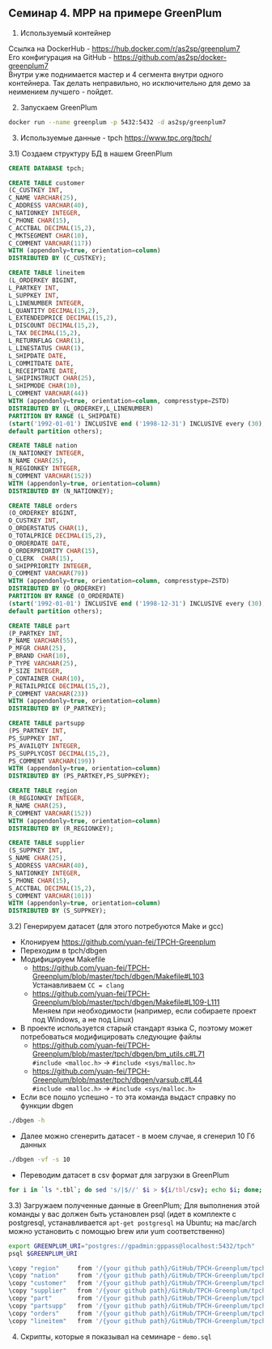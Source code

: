 ## Семинар 4. MPP на примере GreenPlum

1) Используемый контейнер

Ссылка на DockerHub - https://hub.docker.com/r/as2sp/greenplum7 <br>
Его конфигурация на GitHub - https://github.com/as2sp/docker-greenplum7 <br>
Внутри уже поднимается мастер и 4 сегмента внутри одного контейнера. Так делать неправильно, но исключительно для демо за неимением лучшего - пойдет.

2) Запускаем GreenPlum
```bash
docker run --name greenplum -p 5432:5432 -d as2sp/greenplum7
```

3) Используемые данные - tpch
https://www.tpc.org/tpch/

3.1) Создаем структуру БД в нашем GreenPlum
```sql
CREATE DATABASE tpch;

CREATE TABLE customer
(C_CUSTKEY INT, 
C_NAME VARCHAR(25),
C_ADDRESS VARCHAR(40),
C_NATIONKEY INTEGER,
C_PHONE CHAR(15),
C_ACCTBAL DECIMAL(15,2),
C_MKTSEGMENT CHAR(10),
C_COMMENT VARCHAR(117))
WITH (appendonly=true, orientation=column)
DISTRIBUTED BY (C_CUSTKEY);

CREATE TABLE lineitem
(L_ORDERKEY BIGINT,
L_PARTKEY INT,
L_SUPPKEY INT,
L_LINENUMBER INTEGER,
L_QUANTITY DECIMAL(15,2),
L_EXTENDEDPRICE DECIMAL(15,2),
L_DISCOUNT DECIMAL(15,2),
L_TAX DECIMAL(15,2),
L_RETURNFLAG CHAR(1),
L_LINESTATUS CHAR(1),
L_SHIPDATE DATE,
L_COMMITDATE DATE,
L_RECEIPTDATE DATE,
L_SHIPINSTRUCT CHAR(25),
L_SHIPMODE CHAR(10),
L_COMMENT VARCHAR(44))
WITH (appendonly=true, orientation=column, compresstype=ZSTD)
DISTRIBUTED BY (L_ORDERKEY,L_LINENUMBER)
PARTITION BY RANGE (L_SHIPDATE)
(start('1992-01-01') INCLUSIVE end ('1998-12-31') INCLUSIVE every (30),
default partition others);

CREATE TABLE nation
(N_NATIONKEY INTEGER, 
N_NAME CHAR(25), 
N_REGIONKEY INTEGER, 
N_COMMENT VARCHAR(152))
WITH (appendonly=true, orientation=column)
DISTRIBUTED BY (N_NATIONKEY);

CREATE TABLE orders
(O_ORDERKEY BIGINT,
O_CUSTKEY INT,
O_ORDERSTATUS CHAR(1),
O_TOTALPRICE DECIMAL(15,2),
O_ORDERDATE DATE,
O_ORDERPRIORITY CHAR(15), 
O_CLERK  CHAR(15), 
O_SHIPPRIORITY INTEGER,
O_COMMENT VARCHAR(79))
WITH (appendonly=true, orientation=column, compresstype=ZSTD)
DISTRIBUTED BY (O_ORDERKEY)
PARTITION BY RANGE (O_ORDERDATE)
(start('1992-01-01') INCLUSIVE end ('1998-12-31') INCLUSIVE every (30),
default partition others);

CREATE TABLE part
(P_PARTKEY INT,
P_NAME VARCHAR(55),
P_MFGR CHAR(25),
P_BRAND CHAR(10),
P_TYPE VARCHAR(25),
P_SIZE INTEGER,
P_CONTAINER CHAR(10),
P_RETAILPRICE DECIMAL(15,2),
P_COMMENT VARCHAR(23))
WITH (appendonly=true, orientation=column)
DISTRIBUTED BY (P_PARTKEY);

CREATE TABLE partsupp
(PS_PARTKEY INT,
PS_SUPPKEY INT,
PS_AVAILQTY INTEGER,
PS_SUPPLYCOST DECIMAL(15,2),
PS_COMMENT VARCHAR(199))
WITH (appendonly=true, orientation=column)
DISTRIBUTED BY (PS_PARTKEY,PS_SUPPKEY);

CREATE TABLE region
(R_REGIONKEY INTEGER, 
R_NAME CHAR(25),
R_COMMENT VARCHAR(152))
WITH (appendonly=true, orientation=column)
DISTRIBUTED BY (R_REGIONKEY);

CREATE TABLE supplier 
(S_SUPPKEY INT,
S_NAME CHAR(25),
S_ADDRESS VARCHAR(40),
S_NATIONKEY INTEGER,
S_PHONE CHAR(15),
S_ACCTBAL DECIMAL(15,2),
S_COMMENT VARCHAR(101))
WITH (appendonly=true, orientation=column)
DISTRIBUTED BY (S_SUPPKEY);
```

3.2) Генерируем датасет (для этого потребуются Make и gcc)

- Клонируем https://github.com/yuan-fei/TPCH-Greenplum
- Переходим в tpch/dbgen
- Модифицируем Makefile
    - https://github.com/yuan-fei/TPCH-Greenplum/blob/master/tpch/dbgen/Makefile#L103 <br>
    Устанавливаем `CC = clang`
    - https://github.com/yuan-fei/TPCH-Greenplum/blob/master/tpch/dbgen/Makefile#L109-L111 <br>
    Меняем при необходимости (например, если собираете проект под Windows, а не под Linux)
- В проекте используется старый стандарт языка C, поэтому может потребоваться модифицировать следующие файлы
    - https://github.com/yuan-fei/TPCH-Greenplum/blob/master/tpch/dbgen/bm_utils.c#L71 <br>
    `#include <malloc.h>` -> `#include <sys/malloc.h>`
    - https://github.com/yuan-fei/TPCH-Greenplum/blob/master/tpch/dbgen/varsub.c#L44 <br>
    `#include <malloc.h>` -> `#include <sys/malloc.h>`
- Если все пошло успешно - то эта команда выдаст справку по функции dbgen
```bash
./dbgen -h
```

- Далее можно сгенерить датасет - в моем случае, я сгенерил 10 Гб данных
```bash
./dbgen -vf -s 10
```

- Переводим датасет в csv формат для загрузки в GreenPlum
```bash
for i in `ls *.tbl`; do sed 's/|$//' $i > ${i/tbl/csv}; echo $i; done;
```

3.3) Загружаем полученные данные в GreenPlum; Для выполнения этой команды у вас должен быть установлен psql (идет в комплекте с postgresql, устанавливается `apt-get postgresql` на Ubuntu; на mac/arch можно установить с помощью brew или yum соответственно)

```bash
export GREENPLUM_URI="postgres://gpadmin:gppass@localhost:5432/tpch"
psql $GREENPLUM_URI

\copy "region"     from '/{your github path}/GitHub/TPCH-Greenplum/tpch/dbgen/region.csv'        DELIMITER '|' CSV;
\copy "nation"     from '/{your github path}/GitHub/TPCH-Greenplum/tpch/dbgen/nation.csv'        DELIMITER '|' CSV;
\copy "customer"   from '/{your github path}/GitHub/TPCH-Greenplum/tpch/dbgen/customer.csv'      DELIMITER '|' CSV;
\copy "supplier"   from '/{your github path}/GitHub/TPCH-Greenplum/tpch/dbgen/supplier.csv'      DELIMITER '|' CSV;
\copy "part"       from '/{your github path}/GitHub/TPCH-Greenplum/tpch/dbgen/part.csv'          DELIMITER '|' CSV;
\copy "partsupp"   from '/{your github path}/GitHub/TPCH-Greenplum/tpch/dbgen/partsupp.csv'      DELIMITER '|' CSV;
\copy "orders"     from '/{your github path}/GitHub/TPCH-Greenplum/tpch/dbgen/orders.csv'        DELIMITER '|' CSV;
\copy "lineitem"   from '/{your github path}/GitHub/TPCH-Greenplum/tpch/dbgen/lineitem.csv'      DELIMITER '|' CSV;
```

4) Скрипты, которые я показывал на семинаре - `demo.sql`
